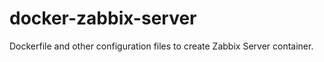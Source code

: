 docker-zabbix-server
====================

Dockerfile and other configuration files to create Zabbix Server container.
